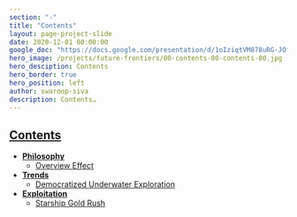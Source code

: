 ```yaml
---
section: "-"
title: "Contents"
layout: page-project-slide
date: 2020-12-01 00:00:00
google_doc: "https://docs.google.com/presentation/d/1oIziqtVM878uRG-JOfrQNvGFsQWKP_S_W8cLkhQlXvA/edit#slide=id.g8dc164a1ac_0_87"
hero_image: /projects/future-frontiers/00-contents-00-contents-00.jpg
hero_desciption: Contents
hero_border: true
hero_position: left
author: swaroop-siva
description: Contents…
---
```

<h2 class="slide-deck-visible-anchor"><a href="#projects-future-frontiers-00-contents-00-contents-00">Contents</a></h2>

- **[Philosophy](#philosophy)**
  - [Overview Effect](#projects-future-frontiers-01-philosophy-02-overview-effect-01)
- **[Trends](#trends)**
  - [Democratized Underwater Exploration](#projects-future-frontiers-02-trends-01-democratized-underwater-exploration-01)
- **[Exploitation](#exploitation)**
  - [Starship Gold Rush](#projects-future-frontiers-03-exploitation-01-starship-gold-rush-01)
